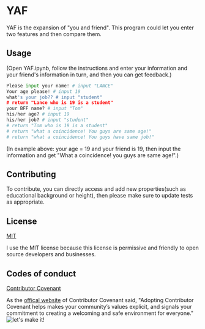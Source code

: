 # YAF
   YAF is the expansion of "you and friend". This program could let you enter two features and then compare them.
   ## Usage
   (Open YAF.ipynb, follow the instructions and enter your information and your friend's information in turn, and then you can get feedback.)
   ```python
   Please input your name! # input "LANCE"
   Your age please! # input 19
   what's your job?? # input "student"
   # return "Lance who is 19 is a student"
   your BFF name? # input "Tom"
   his/her age? # input 19
   his/her job? # input "student"
   # return "Tom who is 19 is a student"
   # return "what a coincidence! You guys are same age!"
   # return "what a coincidence! You guys have same job!"

   ```

   (In example above: your age = 19 and your friend is 19, then input the information and get "What a coincidence! you guys are same age!".)
   ## Contributing
   To contribute, you can directly access and add new properties(such as educational background or height), then please make sure to update tests as appropriate.
   ## License
   [MIT](https://choosealicense.com/licenses/mit/)
   
   I use the MIT license because this license is permissive and friendly to open source developers and businesses.
   ## Codes of conduct
   [Contributor Covenant](https://www.contributor-covenant.org/version/2/0/code_of_conduct/code_of_conduct.md)
   
   As the [offical website](https://www.contributor-covenant.org/#:~:text=Adopting%20Contributor%20Covenant%20helps%20makes,and%20safe%20environment%20for%20everyone.) of Contributor Covenant said, "Adopting Contributor Covenant helps makes your community’s values explicit, and signals your commitment to creating a welcoming and safe environment for everyone."
   ![let's make it!](https://media.giphy.com/media/HhbjYgx6hcNS5p8vuX/giphy.gif)

